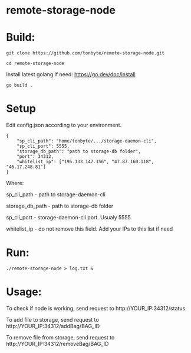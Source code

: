 # remote-storage-node

# Build:

`git clone https://github.com/tonbyte/remote-storage-node.git`

`cd remote-storage-node`

Install latest golang if need: https://go.dev/doc/install

`go build .`

# Setup

Edit config.json according to your environment. 

```
{
	"sp_cli_path": "home/tonbyte/.../storage-daemon-cli",
	"sp_cli_port": 5555,
	"storage_db_path": "path to storage-db folder",
	"port": 34312,
	"whitelist_ip": ["195.133.147.156", "47.87.160.118", "46.17.248.81"]
}
```

Where:

sp_cli_path - path to storage-daemon-cli

storage_db_path - path to storage-db folder

sp_cli_port - storage-daemon-cli port. Usualy 5555

whitelist_ip - do not remove this field. Add your IPs to this list if need

# Run:

`./remote-storage-node > log.txt &`

# Usage:

To check if node is working, send request to http://YOUR_IP:34312/status

To add file to storage, send request to http://YOUR_IP:34312/addBag/BAG_ID

To remove file from storage, send request to http://YOUR_IP:34312/removeBag/BAG_ID
